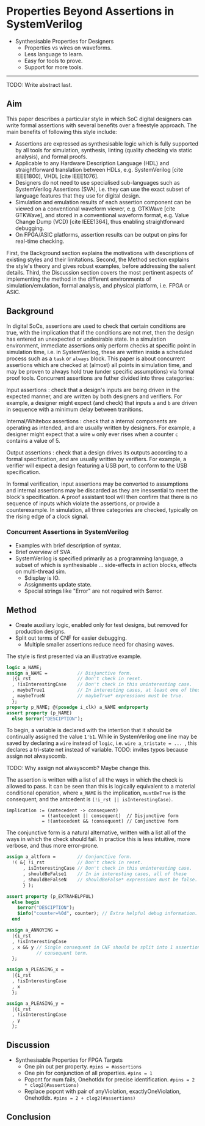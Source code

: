 Properties Beyond Assertions in SystemVerilog
=============================================

- Synthesisable Properties for Designers
  - Properties vs wires on waveforms.
  - Less language to learn.
  - Easy for tools to prove.
  - Support for more tools.

* * * * * * * * * * * * * * * * * * * * * * * * * * * * * * * * * * * * * * * *

TODO: Write abstract last.

Aim
---
This paper describes a particular style in which SoC digital designers can
write formal assertions with several benefits over a freestyle approach.
The main benefits of following this style include:

- Assertions are expressed as synthesisable logic which is fully supported by
  all tools for simulation, synthesis, linting (quality checking via static
  analysis), and formal proofs.
- Applicable to any Hardware Description Language (HDL) and straightforward
  translation between HDLs, e.g. SystemVerilog [cite IEEE1800],
  VHDL [cite IEEE1076].
- Designers do not need to use specialised sub-languages such as
  SystemVerilog Assertions (SVA), i.e. they can use the exact subset of
  language features that they use for digital design.
- Simulation and emulation results of each assertion component can be viewed on
  a conventional waveform viewer, e.g. GTKWave [cite GTKWave], and stored in a
  conventional waveform format, e.g. Value Change Dump (VCD) [cite IEEE1364],
  thus enabling straightforward debugging.
- On FPGA/ASIC platforms, assertion results can be output on pins for real-time
  checking.

First, the Background section explains the motivations with descriptions of
existing styles and their limitations.
Second, the Method section explains the style's theory and gives robust
examples, before addressing the salient details.
Third, the Discussion section covers the most pertinent aspects of implementing
the method in the different environments of simulation/emulation,
formal analysis, and physical platform, i.e. FPGA or ASIC.


Background
----------
In digital SoCs, assertions are used to check that certain conditions are true,
with the implication that if the conditions are not met, then the design has
entered an unexpected or undesirable state.
In a simulation environment, immediate assertions only perform checks at
specific point in simulation time, i.e. in SystemVerilog, these are written
inside a scheduled process such as a `task` or `always` block.
This paper is about concurrent assertions which are checked at (almost) all
points in simulation time, and may be proven to always hold true (under
specific assumptions) via formal proof tools.
Concurrent assertions are futher divided into three categories:

Input assertions
: check that a design's inputs are being driven in the expected manner, and are
  written by both designers and verifiers.
  For example, a designer might expect (and check) that inputs `a` and `b` are
  driven in sequence with a minimum delay between tranitions.

Internal/Whitebox assertions
: check that a internal components are operating as intended, and are usually
  written by designers.
  For example, a designer might expect that a wire `w` only ever rises when
  a counter `c` contains a value of 5.

Output assertions
: check that a design drives its outputs according to a formal specification,
  and are usually written by verifiers.
  For example, a verifier will expect a design featuring a USB port, to conform
  to the USB specification.

In formal verification, input assertions may be converted to assumptions and
internal assertions may be discarded as they are inessential to meet the
block's specification.
A proof assistant tool will then confirm that there is no sequence of inputs
which violate the assertions, or provide a counterexample.
In simulation, all three categories are checked, typically on the rising edge
of a clock signal.

### Concurrent Assertions in SystemVerilog
- Examples with brief description of syntax.
- Brief overview of SVA.
- SystemVerilog is specified primarily as a programming language, a subset of
  which is synthesisable ... side-effects in action blocks, effects on
  multi-thread sim.
  - $display is IO.
  - Assignments update state.
  - Special strings like "Error" are not required with $error.


Method
------
- Create auxiliary logic, enabled only for test designs, but removed for
  production designs.
- Split out terms of CNF for easier debugging.
  - Multiple smaller assertions reduce need for chasing waves.

The style is first presented via an illustrative example.
```systemverilog
logic a_NAME;
assign a_NAME =           // Disjunctive form.
  |{i_rst                 // Don't check in reset.
  , !isInterestingCase    // Don't check in this uninteresting case.
  , maybeTrue1            // In interesting cases, at least one of these
  , maybeTrueN            // maybeTrue* expressions must be true.
  };
property p_NAME; @(posedge i_clk) a_NAME endproperty
assert property (p_NAME)
  else $error("DESCIPTION");
```

To begin, a variable is declared with the intention that it should be
continually assigned the value `1'b1`.
While in SystemVerilog one line may be saved by declaring a `wire` instead of
`logic`, i.e. `wire a_tristate = ... `, this declares a tri-state net instead
of variable.
TODO: invites typos because assign not alwayscomb.

TODO: Why assign not alwayscomb? Maybe change this.

The assertion is written with a list of all the ways in which the check is
allowed to pass.
It can be seen than this is logically equivalent to a material conditional
operation, where `a_NAME` is the implication, `mustBeTrue` is the consequent,
and the antcedent is `(!i_rst || isInterestingCase)`.

```
implication := (antecedent -> consequent)
             = (!antecedent || consequent)  // Disjunctive form
             = !(antecedent && !consequent) // Conjunctive form
```

The conjunctive form is a natural alternative, written with a list all of the
ways in which the check should fail.
In practice this is less intuitive, more verbose, and thus more error-prone.
```systemverilog
assign a_altform =        // Conjunctive form.
  !( &{ !i_rst            // Don't check in reset.
      , isInterestingCase // Don't check in this uninteresting case.
      , shouldBeFalse1    // In in interesting cases, all of these
      , shouldBeFalseN    // shouldBeFalse* expressions must be false.
      } );
```

```systemverilog
assert property (p_EXTRAHELPFUL)
  else begin
    $error("DESCIPTION");
    $info("counter=%0d", counter); // Extra helpful debug information.
  end
```

```systemverilog
assign a_ANNOYING =
  |{i_rst
  , !isInterestingCase
  , x && y // Single consequent in CNF should be split into 1 assertion per
           // consequent term.
  };

assign a_PLEASING_x =
  |{i_rst
  , !isInterestingCase
  , x
  };

assign a_PLEASING_y =
  |{i_rst
  , !isInterestingCase
  , y
  };
```


Discussion
----------
- Synthesisable Properties for FPGA Targets
  - One pin out per property.
    `#pins = #assertions`
  - One pin for conjunction of all properties.
    `#pins = 1`
  - Popcnt for num fails, OnehotIdx for precise identification.
    `#pins = 2 * clog2(#assertions)`
  - Replace popcnt with pair of anyViolation, exactlyOneViolation, OnehotIdx.
    `#pins = 2 + clog2(#assertions)`


Conclusion
----------



